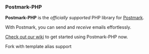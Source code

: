 ### Postmark-PHP

**Postmark-PHP** is the _officially supported_ PHP library for [Postmark](http://postmarkapp.com).

With Postmark, you can send and _receive_ emails effortlessly.

[Check out our wiki](https://github.com/wildbit/postmark-php/wiki/Getting-Started) to get started using Postmark-PHP now.

Fork with template alias support

